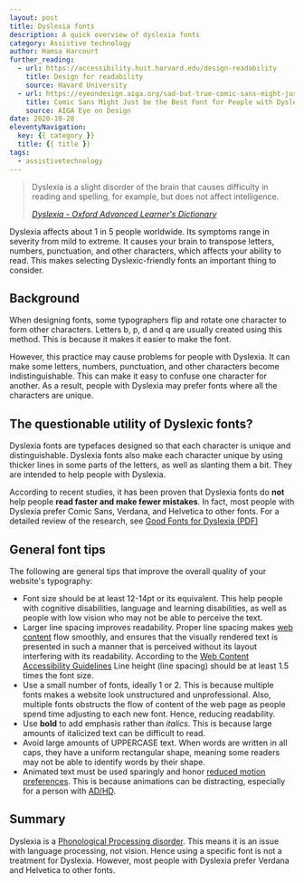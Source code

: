 ```yaml
---
layout: post
title: Dyslexia fonts
description: A quick overview of dyslexia fonts
category: Assistive technology
author: Hamsa Harcourt
further_reading:
  - url: https://accessibility.huit.harvard.edu/design-readability
    title: Design for readability
    source: Havard University
  - url: https://eyeondesign.aiga.org/sad-but-true-comic-sans-might-just-be-the-best-font-for-dyslexics/
    title: Comic Sans Might Just be the Best Font for People with Dyslexia
    source: AIGA Eye on Design
date: 2020-10-28
eleventyNavigation:
  key: {{ category }}
  title: {{ title }}
tags:
  - assistivetechnology
---
```


<blockquote>
  <p>
    Dyslexia is a slight disorder of the brain that causes difficulty in reading and spelling, for example, but does not affect intelligence.
  </p>
		<footer>
		<cite><a href="https://www.oxfordlearnersdictionaries.com/definition/english/dyslexia?q=dyslexia">Dyslexia - Oxford Advanced Learner's Dictionary</a></cite>
	</footer>
</blockquote>

Dyslexia affects about 1 in 5 people worldwide. Its symptoms range in severity from mild to extreme. It causes your brain to transpose letters, numbers, punctuation, and other characters, which affects your ability to read. This makes selecting Dyslexic-friendly fonts an important thing to consider.


## Background

When designing fonts, some typographers flip and rotate one character to form other characters. Letters b, p, d and q are usually created using this method. This is because it makes it easier to make the font. 

However, this practice may cause problems for people with Dyslexia. It can make some letters, numbers, punctuation, and other characters become indistinguishable. This can make it easy to confuse one character for another. As a result, people with Dyslexia may prefer fonts where all the characters are unique. 


## The questionable utility of Dyslexic fonts?

Dyslexia fonts are typefaces designed so that each character is unique and distinguishable. Dyslexia fonts also make each character unique by using thicker lines in some parts of the letters, as well as slanting them a bit. They are intended to help people with Dyslexia.

According to recent studies, it has been proven that Dyslexia fonts do **not** help people **read faster and make fewer mistakes**. In fact, most people with Dyslexia prefer Comic Sans, Verdana, and Helvetica to other fonts. For a detailed  review of the research, see [Good Fonts for Dyslexia (PDF)](http://dyslexiahelp.umich.edu/sites/default/files/good_fonts_for_dyslexia_study.pdf)


## General font tips

The following are general tips that improve the overall quality of your website's typography:

- Font size should be at least 12-14pt or its equivalent. This help people with cognitive disabilities, language and learning disabilities, as well as people with low vision who may not be able to perceive the text.  
- Larger line spacing improves readability. Proper line spacing makes [web content](https://en.wikipedia.org/wiki/Web_content) flow smoothly, and ensures that the visually rendered text is presented in such a manner that is perceived without its layout interfering with its readability. According to the [Web Content Accessibility Guidelines](https://www.w3.org/WAI/standards-guidelines/wcag/) Line height (line spacing) should be at least 1.5 times the font size.
- Use a small number of fonts, ideally 1 or 2. This is because multiple fonts makes a website look unstructured and unprofessional. Also, multiple fonts obstructs the flow of content of the web page as people spend time adjusting to each new font. Hence, reducing readability. 
- Use **bold** to add emphasis rather than *italics*. This is because large amounts of italicized text can be difficult to read. 
- Avoid large amounts of UPPERCASE text. When words are written in all caps, they have a uniform rectangular shape, meaning some readers may not be able to identify words by their shape.
- Animated text must be used sparingly and honor [reduced motion preferences](https://developer.mozilla.org/en-US/docs/Web/CSS/@media/prefers-reduced-motion). This is because animations can be distracting, especially for a person with [AD/HD](https://www.cdc.gov/ncbddd/adhd/facts.html).


## Summary

Dyslexia is a [Phonological Processing disorder](https://www.nicklauschildrens.org/conditions/phonological-process-disorders). This means it is an issue with language processing, not vision. Hence using a specific font is not a treatment for Dyslexia. However, most people with Dyslexia prefer Verdana and Helvetica to other fonts.
